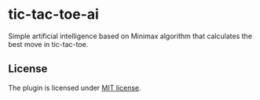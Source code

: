 # tic-tac-toe-ai
Simple artificial intelligence based on Minimax algorithm that calculates the best move in tic-tac-toe.

## License

The plugin is licensed under [MIT license](https://opensource.org/licenses/MIT).
